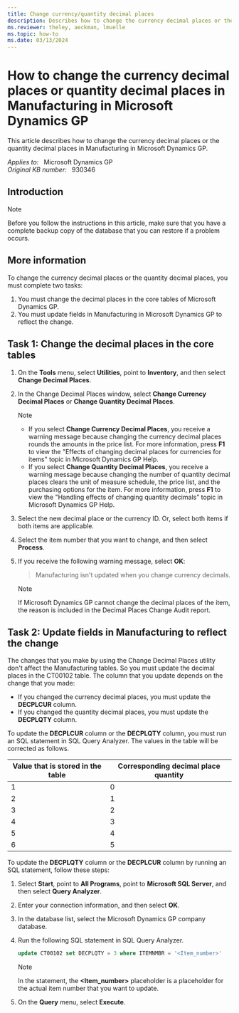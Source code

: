 ```yaml
---
title: Change currency/quantity decimal places
description: Describes how to change the currency decimal places or the quantity decimal places in Microsoft Dynamics GP.
ms.reviewer: theley, aeckman, lmuelle
ms.topic: how-to
ms.date: 03/13/2024
---
```

# How to change the currency decimal places or quantity decimal places in Manufacturing in Microsoft Dynamics GP

This article describes how to change the currency decimal places or the quantity decimal places in Manufacturing in Microsoft Dynamics GP.

_Applies to:_ &nbsp; Microsoft Dynamics GP  
_Original KB number:_ &nbsp; 930346

## Introduction

> [!NOTE]
> Before you follow the instructions in this article, make sure that you have a complete backup copy of the database that you can restore if a problem occurs.

## More information

To change the currency decimal places or the quantity decimal places, you must complete two tasks:

1. You must change the decimal places in the core tables of Microsoft Dynamics GP.
2. You must update fields in Manufacturing in Microsoft Dynamics GP to reflect the change.

## Task 1: Change the decimal places in the core tables

1. On the **Tools** menu, select **Utilities**, point to **Inventory**, and then select **Change Decimal Places**.
2. In the Change Decimal Places window, select **Change Currency Decimal Places** or **Change Quantity Decimal Places**.

    > [!NOTE]
    >
    > - If you select **Change Currency Decimal Places**, you receive a warning message because changing the currency decimal places rounds the amounts in the price list. For more information, press **F1** to view the "Effects of changing decimal places for currencies for items" topic in Microsoft Dynamics GP Help.
    > - If you select **Change Quantity Decimal Places**, you receive a warning message because changing the number of quantity decimal places clears the unit of measure schedule, the price list, and the purchasing options for the item. For more information, press **F1** to view the "Handling effects of changing quantity decimals" topic in Microsoft Dynamics GP Help.

3. Select the new decimal place or the currency ID. Or, select both items if both items are applicable.
4. Select the item number that you want to change, and then select **Process**.
5. If you receive the following warning message, select **OK**:  
    > Manufacturing isn't updated when you change currency decimals.

    > [!NOTE]
    > If Microsoft Dynamics GP cannot change the decimal places of the item, the reason is included in the Decimal Places Change Audit report.

## Task 2: Update fields in Manufacturing to reflect the change

The changes that you make by using the Change Decimal Places utility don't affect the Manufacturing tables. So you must update the decimal places in the CT00102 table. The column that you update depends on the change that you made:

- If you changed the currency decimal places, you must update the **DECPLCUR** column.
- If you changed the quantity decimal places, you must update the **DECPLQTY** column.

To update the **DECPLCUR** column or the **DECPLQTY** column, you must run an SQL statement in SQL Query Analyzer. The values in the table will be corrected as follows.

|Value that is stored in the table|Corresponding decimal place quantity|
|---|---|
|1|0|
|2|1|
|3|2|
|4|3|
|5|4|
|6|5|
  
To update the **DECPLQTY** column or the **DECPLCUR** column by running an SQL statement, follow these steps:

1. Select **Start**, point to **All Programs**, point to **Microsoft SQL Server**, and then select **Query Analyzer**.
2. Enter your connection information, and then select **OK**.
3. In the database list, select the Microsoft Dynamics GP company database.
4. Run the following SQL statement in SQL Query Analyzer.

    ```sql
    update CT00102 set DECPLQTY = 3 where ITEMNMBR = '<Item_number>'
    ```

    > [!NOTE]
    > In the statement, the **<Item_number>** placeholder is a placeholder for the actual item number that you want to update.

5. On the **Query** menu, select **Execute**.
